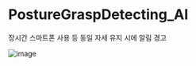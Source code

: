 # PostureGraspDetecting_AI
장시간 스마트폰 사용 등 동일 자세 유지 시에 알림 경고


![image](https://github.com/user-attachments/assets/cfc7c76d-6cb0-4cde-bc56-2a55af5dc271)
